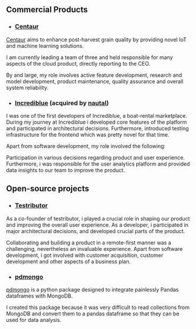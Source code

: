 
## Commercial Products 

* ### [Centaur](http://www.centaur.ag)
[Centaur](http://www.centaur.ag) aims to enhance post-harvest grain quality by providing novel IoT and machine learning solutions.

I am currently leading a team of three and held responsible for many aspects of the cloud product,
directly reporting to the CEO.

By and large, my role involves active feature development, research and model development, product maintenance, quality assurance and overall system reliability.


* ### [Incrediblue](http://www.incrediblue.com) (acquired by [nautal](http://nautal.com))
I was one of the first developers of Incrediblue, a boat-rental marketplace. 
During my journey at Incrediblue i developed core features of the platform and participated in architectural decisions. 
Furthermore, introduced testing infrastructure for the frontend which was pretty novel for that time.

Apart from software development, my role involved the following: 

Participation in various decisions regarding product and user experience.
Furthermore, i was responsible for the user analytics platform and provided data insights to our team to improve the product.


## Open-source projects

* ### [Testributor](http://www.testributor.com/)
As a co-founder of testributor, i played a crucial role in shaping our product and improving the overall user experience.
As a developer, i participated in major architectural decisions, and developed crucial parts of the product.

Collaborating and building a product in a remote-first manner was a challenging, nevertheless an invaluable experience.
Apart from software development, i got involved with customer acquisition, customer development and other aspects of a business plan.


* ### [pdmongo](http://github.com/pakallis/python-pandas-mongo)
[pdmongo](http://github.com/pakallis/python-pandas-mongo) is a python package designed to integrate painlessly Pandas dataframes with MongoDB.

I created this package because it was very difficult to read collections from MongoDB and convert them to a pandas dataframe so that they can be used for data analysis.